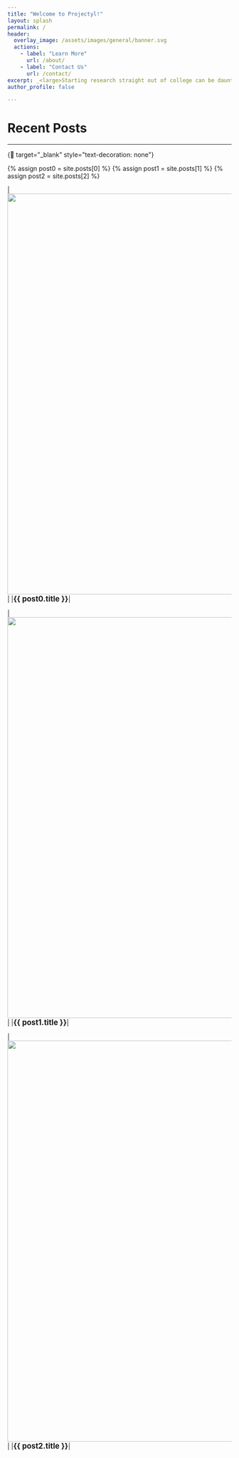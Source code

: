 ```yaml
---
title: "Welcome to Projectyl!"
layout: splash
permalink: /
header:
  overlay_image: /assets/images/general/banner.svg
  actions:
    - label: "Learn More"
      url: /about/
    - label: "Contact Us"
      url: /contact/
excerpt: _<large>Starting research straight out of college can be daunting - we are here to make it easier.</large>_
author_profile: false

---
```


# Recent Posts

---

{:link: target="_blank" style="text-decoration: none"}

{% assign post0 = site.posts[0] %}
{% assign post1 = site.posts[1] %}
{% assign post2 = site.posts[2] %}

|<img src="{{ post0.header.image }}" width="900"/>|
|<a href="{{ post0.permalink }}" style="font-size: 120%; text-decoration: none"><b>{{ post0.title }}</b></a>|

|<img src="{{ post1.header.image }}" width="900" />|
|<a href="{{ post1.permalink }}" style="font-size: 120%; text-decoration: none"><b>{{ post1.title }}</b></a>|

|<img src="{{ post2.header.image }}" width="900" />|
|<a href="{{ post2.permalink }}" style="font-size: 120%; text-decoration: none"><b>{{ post2.title }}</b></a>|
